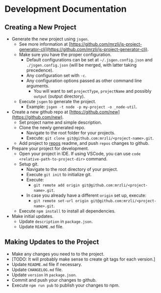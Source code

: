 # Development Documentation

## Creating a New Project

- Generate the new project using `jsgen`.
  - See more information at [https://github.com/mrzli/js-project-generator-cli](https://github.com/mrzli/js-project-generator-cli).
  - Make sure you have the proper configuration.
    - Default configurations can be set at `~/.jsgen.config.json` and `./jsgen.config.json` (will be merged, with latter taking precedence).
    - Any configuration set with `-c`.
    - Any configuration options passed as other command line arguments.
      - You will want to set `projectType`, `projectName` and possibly `output` (output directory).
  - Execute `jsgen` to generate the project.
    - Example: `jsgen -t node -p my-project -o _node-util`.
- Create a new github repo at [https://github.com/new](https://github.com/new).
  - Set project name and simple description.
  - Clone the newly generated repo.
    - Navigate to the root folder for your projects.
    - Execute: `git clone git@github.com:mrzli/<project-name>.git`.
  - Add project to [repos](https://github.com/mrzli/repos) readme, and push `repos` changes to github.
- Prepare your project for development.
  - Open your project in IDE. If using VSCode, you can use `code <relative-path-to-project-dir>` command.
  - Setup git.
    - Navigate to the root directory of your project.
    - Execute `git init` to initialize git.
    - Execute:
      - `git remote add origin git@github.com:mrzli/<project-name>.git`.
    - In case you already have a different `origin` set up, execute:
      - `git remote set-url origin git@github.com:mrzli/<project-name>.git`.
  - Execute `npm install` to install all dependencies.
- Make initial updates.
  - Update `description` in `package.json`.
  - Update `README.md` file.

## Making Updates to the Project

- Make any changes you need to to the project.
- [TODO: It will probably make sense to create git tags for each version.]
- Update `README.md` file if necessary.
- Update `CHANGELOG.md` file.
- Update `version` in `package.json`.
- Commit and push your changes to github.
- Execute `npm run pub` to publish your changes to npm.